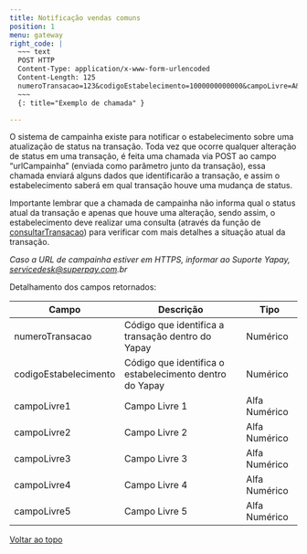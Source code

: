 ```yaml
---
title: Notificação vendas comuns
position: 1
menu: gateway
right_code: |
  ~~~ text
  POST HTTP
  Content-Type: application/x-www-form-urlencoded
  Content-Length: 125
  numeroTransacao=123&codigoEstabelecimento=1000000000000&campoLivre=A&campoLivre2=B&campoLivre3=C&campoLivre4=D&campoLivre5=E
  ~~~
  {: title="Exemplo de chamada" }

---
```


O sistema de campainha existe para notificar o estabelecimento sobre uma atualização de status na transação. Toda vez que ocorre qualquer alteração de status em uma transação, é feita uma chamada via POST ao campo “urlCampainha” (enviada como parâmetro junto da transação), essa chamada enviará alguns dados que identificarão a transação, e assim o estabelecimento saberá em qual transação houve uma mudança de status.

Importante lembrar que a chamada de campainha não informa qual o status atual da transação e apenas que houve uma alteração, sendo assim, o estabelecimento deve realizar uma consulta (através da função de <a href="/gateway/consultas/#consultando-uma-transacao" target="_blank" class="linkPadraoVerde">consultarTransacao</a>) para verificar com mais detalhes a situação atual da transação.

_Caso a URL de campainha estiver em HTTPS, informar ao Suporte Yapay, servicedesk@superpay.com.br_

Detalhamento dos campos retornados:

| Campo                 | Descrição                                               | Tipo          |
|-----------------------|---------------------------------------------------------|---------------|
| numeroTransacao       | Código que identifica a transação dentro do Yapay       | Numérico      |
| codigoEstabelecimento | Código que identifica o estabelecimento dentro do Yapay | Numérico      |
| campoLivre1           | Campo Livre 1                                           | Alfa Numérico |
| campoLivre2           | Campo Livre 2                                           | Alfa Numérico |
| campoLivre3           | Campo Livre 3                                           | Alfa Numérico |
| campoLivre4           | Campo Livre 4                                           | Alfa Numérico |
| campoLivre5           | Campo Livre 5                                           | Alfa Numérico |



<div class="voltar-ao-topo"><a href="#"><i class="fa fa-arrow-up" aria-hidden="true"></i>Voltar ao topo</a></div>